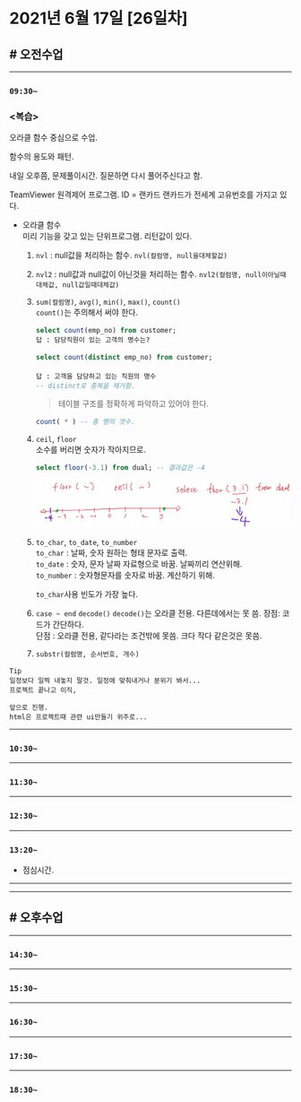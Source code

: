 # 2021년 6월 17일 [26일차]

## # 오전수업
----
### `09:30~`

### <복습>  

오라클 함수 중심으로 수업.    

함수의 용도와 패턴.  

내일 오후쯤, 문제풀이시간. 질문하면 다시 풀어주신다고 함.  

TeamViewer 원격제어 프로그램. ID = 랜카드 랜카드가 전세계 고유번호를 가지고 있다.  


- 오라클 함수  
  미리 기능을 갖고 있는 단위프로그램. 리턴값이 있다.  

  1. `nvl` : null값을 처리하는 함수.
  `nvl(컬럼명, null을대체할값)`

  2. `nvl2` : null값과 null값이 아닌것을 처리하는 함수.
  `nvl2(컬럼명, null이아닐때대체값, null값일때대체값)`

  3. `sum(컬럼명)`, `avg()`, `min()`, `max()`, `count()`  
  `count()`는 주의해서 써야 한다.  
      ```SQL  
      select count(emp_no) from customer;  
      답 : 담당직원이 있는 고객의 명수는?  
      ```
      ```SQL  
      select count(distinct emp_no) from customer;

      답 : 고객을 담당하고 있는 직원의 명수
      -- distinct로 중복을 제거함.
      ```
      > 테이블 구조를 정확하게 파악하고 있어야 한다.    

      ```SQL
      count( * ) -- 총 행의 갯수.
      ```
  4. `ceil`, `floor`  
  소수를 버리면 숫자가 작아지므로.  
      ```SQL  
      select floor(-3.1) from dual; -- 결과값은 -4
      ```
      ![](https://github.com/SungWoo0315/study-repository/blob/main/image-save/20210617%201002.jpg)  

  5. `to_char`, `to_date`, `to_number`  
  `to_char` : 날짜, 숫자 원하는 형태 문자로 출력.  
  `to_date` : 숫자, 문자 날짜 자료형으로 바꿈. 날짜끼리 연산위해.  
  `to_number` : 숫자형문자를 숫자로 바꿈. 계산하기 위해.  

      `to_char`사용 빈도가 가장 높다.

  6. `case ~ end` `decode()`
  `decode()`는 오라클 전용. 다른데에서는 못 씀. 장점: 코드가 간단하다.  
  단점 : 오라클 전용, 같다라는 조건밖에 못씀. 크다 작다 같은것은 못씀.

  7. `substr(컬럼명, 순서번호, 개수)`


```
Tip
일정보다 일찍 내놓지 말것. 일정에 맞춰내거나 분위기 봐서...
프로젝트 끝나고 이직,
```

```
앞으로 진행.
html은 프로젝트때 관련 ui만들기 위주로...
```

----
### `10:30~`








----
### `11:30~`








----
### `12:30~`








----
### `13:20~`

  - 점심시간.

---
---

## # 오후수업

---
### `14:30~`










---
### `15:30~`









----
### `16:30~`








----
### `17:30~`








----
### `18:30~`
